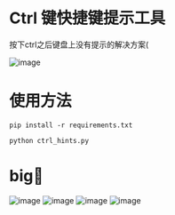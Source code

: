 # Ctrl 键快捷键提示工具
按下ctrl之后键盘上没有提示的解决方案(

![image](https://github.com/user-attachments/assets/4701db1b-95a6-4bea-ad1d-a579850ab210)

# 使用方法
`pip install -r requirements.txt `

` python ctrl_hints.py `

# big🥚
![image](https://github.com/user-attachments/assets/64bb4326-8677-4859-a9a7-86da6bd7c26a)
![image](https://github.com/user-attachments/assets/7a70c3a5-df3f-4dff-bd1f-49f2f827b54c)
![image](https://github.com/user-attachments/assets/14869b1c-255c-4922-9f12-eb8caa553e17)
![image](https://github.com/user-attachments/assets/8b018e66-3bf0-4e3c-8d34-3a8f0ef4a51b)

